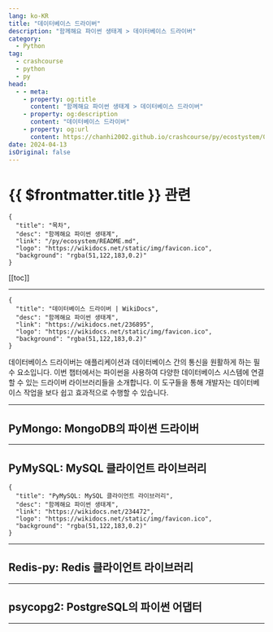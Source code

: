 ```yaml
---
lang: ko-KR
title: "데이터베이스 드라이버"
description: "함께해요 파이썬 생태계 > 데이터베이스 드라이버"
category:
  - Python
tag: 
  - crashcourse
  - python
  - py
head:
  - - meta:
    - property: og:title
      content: "함께해요 파이썬 생태계 > 데이터베이스 드라이버"
    - property: og:description
      content: "데이터베이스 드라이버"
    - property: og:url
      content: https://chanhi2002.github.io/crashcourse/py/ecostystem/07/db-driver.html
date: 2024-04-13
isOriginal: false
---
```


# {{ $frontmatter.title }} 관련

```component VPCard
{
  "title": "목차",
  "desc": "함께해요 파이썬 생태계",
  "link": "/py/ecosystem/README.md",
  "logo": "https://wikidocs.net/static/img/favicon.ico",
  "background": "rgba(51,122,183,0.2)"
}
```

[[toc]]

---

```component VPCard
{
  "title": "데이터베이스 드라이버 | WikiDocs",
  "desc": "함께해요 파이썬 생태계",
  "link": "https://wikidocs.net/236895",
  "logo": "https://wikidocs.net/static/img/favicon.ico",
  "background": "rgba(51,122,183,0.2)"
}
```

데이터베이스 드라이버는 애플리케이션과 데이터베이스 간의 통신을 원활하게 하는 필수 요소입니다. 이번 챕터에서는 파이썬을 사용하여 다양한 데이터베이스 시스템에 연결할 수 있는 드라이버 라이브러리들을 소개합니다. 이 도구들을 통해 개발자는 데이터베이스 작업을 보다 쉽고 효과적으로 수행할 수 있습니다.

---

## PyMongo: MongoDB의 파이썬 드라이버

<SiteInfo
  name="PyMongo: MongoDB의 파이썬 드라이버"
  desc="함께해요 파이썬 생태계"
  url="https://wikidocs.net/226763"
  logo="https://wikidocs.net/static/img/favicon.ico"
  preview="https://wikidocs.net/images/page/226763/mongoDB_logo.png"/>

<!-- TODO: 작성 -->

---

## PyMySQL: MySQL 클라이언트 라이브러리

```component VPCard
{
  "title": "PyMySQL: MySQL 클라이언트 라이브러리",
  "desc": "함께해요 파이썬 생태계",
  "link": "https://wikidocs.net/234472",
  "logo": "https://wikidocs.net/static/img/favicon.ico",
  "background": "rgba(51,122,183,0.2)"
}
```

<!-- TODO: 작성 -->

---

## Redis-py: Redis 클라이언트 라이브러리

<SiteInfo
  name="Redis-py: Redis 클라이언트 라이브러리"
  desc="함께해요 파이썬 생태계"
  url="https://wikidocs.net/228058"
  logo="https://wikidocs.net/static/img/favicon.ico"
  preview="https://wikidocs.net/images/page/228058/Redis-py_logo.png"/>

<!-- TODO: 작성 -->

---

## psycopg2: PostgreSQL의 파이썬 어댑터

<SiteInfo
  name="psycopg2: PostgreSQL의 파이썬 어댑터"
  desc="함께해요 파이썬 생태계"
  url="https://wikidocs.net/236895"
  logo="https://wikidocs.net/static/img/favicon.ico"
  preview="https://wikidocs.net/images/page/226761/psycopg2_logo.png"/>

<!-- TODO: 작성 -->

---

<TagLinks />